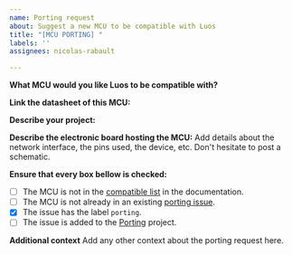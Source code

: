 ```yaml
---
name: Porting request
about: Suggest a new MCU to be compatible with Luos
title: "[MCU PORTING] "
labels: ''
assignees: nicolas-rabault

---
```


**What MCU would you like Luos to be compatible with?**

**Link the datasheet of this MCU:**

**Describe your project:**

**Describe the electronic board hosting the MCU:**
Add details about the network interface, the pins used, the device, etc.
Don't hesitate to post a schematic.

**Ensure that every box bellow is checked:**
 - [ ] The MCU is not in the [compatible list](https://docs.luos.io/pages/low/hardware_topics/electronic-design.html#compatible-mcus) in the documentation.
 - [ ] The MCU is not already in an existing [porting issue](https://github.com/Luos-io/Luos/issues).
 - [x] The issue has the label `porting`.
 - [ ] The issue is added to the [Porting](https://github.com/orgs/Luos-io/projects/3) project.

**Additional context**
Add any other context about the porting request here.
